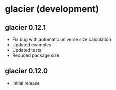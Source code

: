 # glacier (development)
## glacier 0.12.1
* Fix bug with automatic universe size calculation
* Updated examples
* Updated tests
* Reduced package size

## glacier 0.12.0
* Initial release

